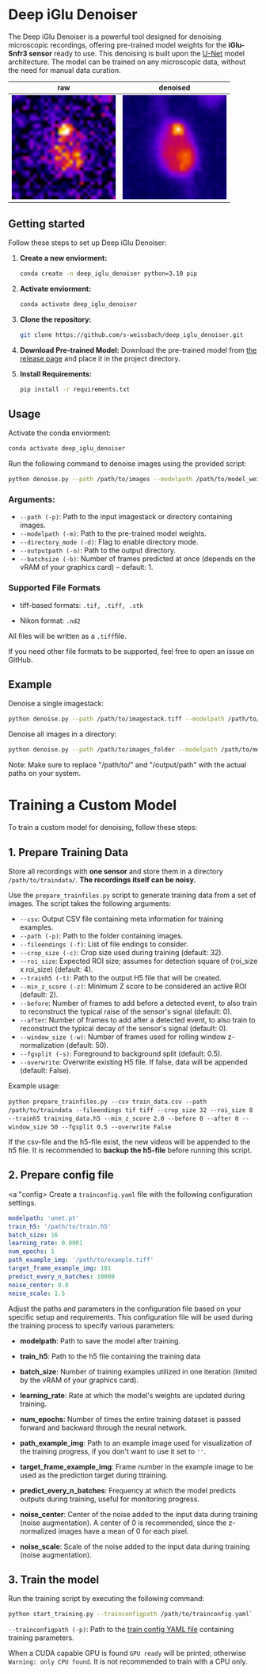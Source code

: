 # Deep iGlu Denoiser

The Deep iGlu Denoiser is a powerful tool designed for denoising microscopic recordings, offering pre-trained model weights for the **iGlu-Snfr3 sensor** ready to use. This denoising is built upon the [U-Net](https://link.springer.com/chapter/10.1007/978-3-319-24574-4_28) model architecture. The model can be trained on any microscopic data, without the need for manual data curation.

| **raw**                                                             | denoised                                                                      |
| ------------------------------------------------------------------- | ----------------------------------------------------------------------------- |
| <img src="graphics/raw.gif" title="raw" alt="raw synapse" width="210"> | <img src="graphics/denoised.gif" title="denoised" alt="denoised synapse" width="210"> |



## Getting started

Follow these steps to set up Deep iGlu Denoiser:

1. **Create a new enviorment:**

   ```bash
   conda create -n deep_iglu_denoiser python=3.10 pip
   ```

2. **Activate enviorment:**

   ```bash
   conda activate deep_iglu_denoiser
   ```

3. **Clone the repository:**

   ```bash
   git clone https://github.com/s-weissbach/deep_iglu_denoiser.git
   ```

4. **Download Pre-trained Model:**
   Download the pre-trained model from [the release page](https://github.com/s-weissbach/deep_iglu_denoiser/releases/) and place it in the project directory.

5. **Install Requirements:**

   ```bash
   pip install -r requirements.txt
   ```

## Usage
Activate the conda enviorment:
```bash
conda activate deep_iglu_denoiser
```

Run the following command to denoise images using the provided script:

```bash
python denoise.py --path /path/to/images --modelpath /path/to/model_weights --directory_mode -o /output/path
```

### Arguments:

- `--path (-p)`: Path to the input imagestack or directory containing images.
- `--modelpath (-m)`: Path to the pre-trained model weights.
- `--directory_mode (-d)`: Flag to enable directory mode.
- `--outputpath (-o)`: Path to the output directory.
- `--batchsize (-b)`: Number of frames predicted at once (depends on the vRAM of your graphics card) – default: 1.

### Supported File Formats

- tiff-based formats: `.tif, .tiff, .stk`

- Nikon format: `.nd2`

All files will be written as a `.tiff`file.

If you need other file formats to be supported, feel free to open an issue on GitHub.

## Example

Denoise a single imagestack:

```bash
python denoise.py --path /path/to/imagestack.tiff --modelpath /path/to/model.pt --outputpath /output/path
```

Denoise all images in a directory:

```bash
python denoise.py --path /path/to/images_folder --modelpath /path/to/model_weights --directory_mode -o /output/path
```

Note: Make sure to replace "/path/to/" and "/output/path" with the actual paths on your system.

# Training a Custom Model

To train a custom model for denoising, follow these steps:

## 1. Prepare Training Data

Store all recordings with **one sensor** and store them in a directory `/path/to/traindata/`. **The recordings itself can be noisy.**

Use the `prepare_trainfiles.py` script to generate training data from a set of images. The script takes the following arguments:

- `--csv`: Output CSV file containing meta information for training examples.
- `--path (-p)`: Path to the folder containing images.
- `--fileendings (-f)`: List of file endings to consider.
- `--crop_size (-c)`: Crop size used during training (default: 32).
- `--roi_size`: Expected ROI size; assumes for detection square of (roi_size x roi_size) (default: 4).
- `--trainh5 (-t)`: Path to the output H5 file that will be created.
- `--min_z_score (-z)`: Minimum Z score to be considered an active ROI (default: 2).
- `--before`: Number of frames to add before a detected event, to also train to reconstruct the typical raise of the sensor's signal (default: 0).
- `--after`: Number of frames to add after a detected event, to also train to reconstruct the typical decay of the sensor's signal (default: 0).
- `--window_size (-w)`: Number of frames used for rolling window z-normalization (default: 50).
- `--fgsplit (-s)`: Foreground to background split (default: 0.5).
- `--overwrite`: Overwrite existing H5 file. If false, data will be appended (default: False).

Example usage:

`python prepare_trainfiles.py --csv train_data.csv --path /path/to/traindata --fileendings tif tiff --crop_size 32 --roi_size 8 --trainh5 training_data.h5 --min_z_score 2.0 --before 0 --after 0 --window_size 50 --fgsplit 0.5 --overwrite False`

If the csv-file and the h5-file exist, the new videos will be appended to the h5 file. It is recommended to **backup the h5-file** before running this script.

## 2. Prepare config file

<a "config> Create a `trainconfig.yaml` file with the following configuration settings. </a>

```yaml
modelpath: 'unet.pt'
train_h5: '/path/to/train.h5'
batch_size: 16
learning_rate: 0.0001
num_epochs: 1
path_example_img: '/path/to/example.tiff'
target_frame_example_img: 101
predict_every_n_batches: 10000
noise_center: 0.0
noise_scale: 1.5
```

Adjust the paths and parameters in the configuration file based on your specific setup and requirements. This configuration file will be used during the training process to specify various parameters:

- **modelpath**: Path to save the model after training.

- **train_h5**: Path to the h5 file containing the training data

- **batch_size**: Number of training examples utilized in one iteration (limited by the vRAM of your graphics card).

- **learning_rate**: Rate at which the model's weights are updated during training.

- **num_epochs**: Number of times the entire training dataset is passed forward and backward through the neural network.

- **path_example_img**: Path to an example image used for visualization of the training progress, if you don't want to use it set to `''`.

- **target_frame_example_img**: Frame number in the example image to be used as the prediction target during ttraining.

- **predict_every_n_batches**: Frequency at which the model predicts outputs during training, useful for monitoring progress.

- **noise_center**: Center of the noise added to the input data during training (noise augmentation). A center of 0 is recommended, since the z-normalized images have a mean of 0 for each pixel.

- **noise_scale**: Scale of the noise added to the input data during training (noise augmentation).

## 3. Train the model

Run the training script by executing the following command:

```bash
python start_training.py --trainconfigpath /path/to/trainconfig.yaml`
```

`--trainconfigpath (-p)`: Path to the [train config YAML file](config) containing training parameters.

When a CUDA capable GPU is found `GPU ready` will be printed; otherwise `Warning: only CPU found`. It is not recommended to train with a CPU only.
